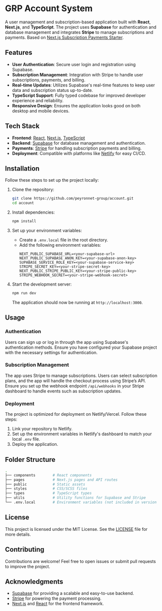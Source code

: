 # GRP Account System

A user management and subscription-based application built with **React**, **Next.js**, and **TypeScript**. The project uses **Supabase** for authentication and database management and integrates **Stripe** to manage subscriptions and payments. Based on [Next.js Subscription Payments Starter](https://github.com/vercel/nextjs-subscription-payments).

## Features

- **User Authentication**: Secure user login and registration using Supabase.
- **Subscription Management**: Integration with Stripe to handle user subscriptions, payments, and billing.
- **Real-time Updates**: Utilizes Supabase's real-time features to keep user data and subscription status up-to-date.
- **TypeScript Support**: Fully typed codebase for improved developer experience and reliability.
- **Responsive Design**: Ensures the application looks good on both desktop and mobile devices.

## Tech Stack

- **Frontend**: [React](https://reactjs.org/), [Next.js](https://nextjs.org/), [TypeScript](https://www.typescriptlang.org/)
- **Backend**: [Supabase](https://supabase.com/) for database management and authentication.
- **Payments**: [Stripe](https://stripe.com/) for handling subscription payments and billing.
- **Deployment**: Compatible with platforms like [Netlify](https://netlify.com/) for easy CI/CD.

## Installation

Follow these steps to set up the project locally:

1. Clone the repository:

   ```bash
   git clone https://github.com/peyronnet-group/account.git
   cd account
   ```

2. Install dependencies:

   ```bash
   npm install
   ```

3. Set up your environment variables:

   - Create a `.env.local` file in the root directory.
   - Add the following environment variables:
     ```
     NEXT_PUBLIC_SUPABASE_URL=<your-supabase-url>
     NEXT_PUBLIC_SUPABASE_ANON_KEY=<your-supabase-anon-key>
     SUPABASE_SERVICE_ROLE_KEY=<your-supabase-service-key>
     STRIPE_SECRET_KEY=<your-stripe-secret-key>
     NEXT_PUBLIC_STRIPE_PUBLIC_KEY=<your-stripe-public-key>
     STRIPE_WEBHOOK_SECRET=<your-stripe-webhook-secret>
     ```

4. Start the development server:

   ```bash
   npm run dev
   ```

   The application should now be running at `http://localhost:3000`.

## Usage

### Authentication

Users can sign up or log in through the app using Supabase's authentication methods. Ensure you have configured your Supabase project with the necessary settings for authentication.

### Subscription Management

The app uses Stripe to manage subscriptions. Users can select subscription plans, and the app will handle the checkout process using Stripe’s API. Ensure you set up the webhook endpoint `/api/webhooks` in your Stripe dashboard to handle events such as subscription updates.

### Deployment

The project is optimized for deployment on Netlify/Vercel. Follow these steps:

1. Link your repository to Netlify.
2. Set up the environment variables in Netlify's dashboard to match your local `.env` file.
3. Deploy the application.

## Folder Structure

```bash
.
├── components        # React components
├── pages             # Next.js pages and API routes
├── public            # Static assets
├── styles            # CSS/SCSS files
├── types             # TypeScript types
├── utils             # Utility functions for Supabase and Stripe
└── .env.local        # Environment variables (not included in version control)
```

## License

This project is licensed under the MIT License. See the [LICENSE](LICENSE) file for more details.

## Contributing

Contributions are welcome! Feel free to open issues or submit pull requests to improve the project.

## Acknowledgments

- [Supabase](https://supabase.com) for providing a scalable and easy-to-use backend.
- [Stripe](https://stripe.com) for powering the payment processing.
- [Next.js](https://nextjs.org) and [React](https://reactjs.org) for the frontend framework.
